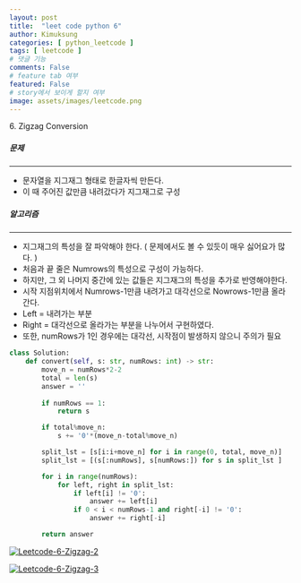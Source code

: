 ```yaml
---
layout: post
title:  "leet code python 6"
author: Kimuksung
categories: [ python_leetcode ]
tags: [ leetcode ]
# 댓글 기능
comments: False
# feature tab 여부
featured: False
# story에서 보이게 할지 여부
image: assets/images/leetcode.png
---
```


6. Zigzag Conversion

##### 문제
---
- 문자열을 지그재그 형태로 한글자씩 만든다.
- 이 때 주어진 값만큼 내려갔다가 지그재그로 구성

##### 알고리즘
---
- 지그재그의 특성을 잘 파악해야 한다. ( 문제에서도 볼 수 있듯이 매우 싫어요가 많다. )
- 처음과 끝 줄은 Numrows의 특성으로 구성이 가능하다.
- 하지만, 그 외 나머지 중간에 있는 값들은 지그재그의 특성을 추가로 반영해야한다.
- 시작 지점위치에서 Numrows-1만큼 내려가고 대각선으로 Nowrows-1만큼 올라간다.
- Left = 내려가는 부분
- Right = 대각선으로 올라가는 부분을 나누어서 구현하였다.
- 또한, numRows가 1인 경우에는 대각선, 시작점이 발생하지 않으니 주의가 필요

```python
class Solution:
    def convert(self, s: str, numRows: int) -> str:
        move_n = numRows*2-2
        total = len(s)
        answer = ''
        
        if numRows == 1:
            return s

        if total%move_n:
            s += '0'*(move_n-total%move_n)

        split_lst = [s[i:i+move_n] for i in range(0, total, move_n)]
        split_lst = [(s[:numRows], s[numRows:]) for s in split_lst ]

        for i in range(numRows):
            for left, right in split_lst:      
                if left[i] != '0':
                    answer += left[i]
                if 0 < i < numRows-1 and right[-i] != '0':
                    answer += right[-i]

        return answer
```

<a href="https://ibb.co/xKZ25hk"><img src="https://i.ibb.co/twRHCBG/Leetcode-6-Zigzag-2.jpg" alt="Leetcode-6-Zigzag-2" border="0"></a>

<a href="https://ibb.co/Zmb9cTq"><img src="https://i.ibb.co/2NpJcKG/Leetcode-6-Zigzag-3.jpg" alt="Leetcode-6-Zigzag-3" border="0"></a>